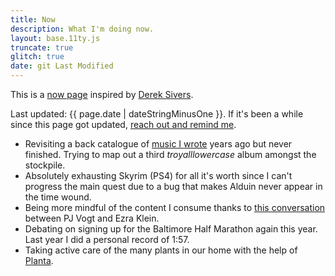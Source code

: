 ```yaml
---
title: Now
description: What I'm doing now.
layout: base.11ty.js
truncate: true
glitch: true
date: git Last Modified
---
```


<!-- @format -->

This is a [now page](https://nownownow.com) inspired by [Derek Sivers](https://sive.rs/nowff).

Last updated: {{ page.date | dateStringMinusOne }}. If it's been a while since this page got updated, [reach out and remind me](/contact/).

- Revisiting a back catalogue of [music I wrote](/music/) years ago but never finished. Trying to map out a third _troyalllowercase_ album amongst the stockpile.
- Absolutely exhausting Skyrim (PS4) for all it's worth since I can't progress the main quest due to a bug that makes Alduin never appear in the time wound.
- Being more mindful of the content I consume thanks to [this conversation](https://pca.st/ks4l8amb) between PJ Vogt and Ezra Klein.
- Debating on signing up for the Baltimore Half Marathon again this year. Last year I did a personal record of 1:57.
- Taking active care of the many plants in our home with the help of [Planta](https://getplanta.com/).
